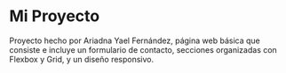 # Mi Proyecto

Proyecto hecho por Ariadna Yael Fernández, página web básica que consiste e incluye un formulario de contacto, secciones organizadas con Flexbox y Grid, y un diseño responsivo.
 
 
